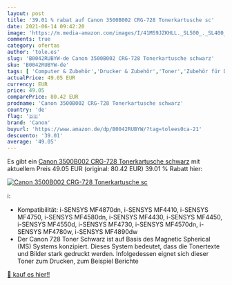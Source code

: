 ```yaml
---
layout: post
title: '39.01 % rabat auf Canon 3500B002 CRG-728 Tonerkartusche sc'
date: 2021-06-14 09:42:20
image: 'https://m.media-amazon.com/images/I/41MS9JZKHLL._SL500_._SL400_.jpg'
comments: true
category: ofertas
author: 'tole.es'
slug: 'B0042RUBYW-de Canon 3500B002 CRG-728 Tonerkartusche schwarz'
sku: 'B0042RUBYW-de'
tags: [ 'Computer & Zubehör','Drucker & Zubehör','Toner','Zubehör für Drucker','canon', ]
actualPrice: 49.05 EUR
currency: EUR
price: 49.05
comparePrice: 80.42 EUR
prodname: 'Canon 3500B002 CRG-728 Tonerkartusche schwarz'
country: 'de'
flag: '🇩🇪'
brand: 'Canon'
buyurl: 'https://www.amazon.de/dp/B0042RUBYW/?tag=tolees0ca-21'
descuento: '39.01'
average: '49.05'
---
```


Es gibt ein [Canon 3500B002 CRG-728 Tonerkartusche schwarz](https://www.amazon.de/dp/B0042RUBYW/?tag=tolees0ca-21) mit aktuellem Preis 49.05 EUR (original: 80.42 EUR) 39.01 % Rabatt hier:

[![Canon 3500B002 CRG-728 Tonerkartusche sc](https://m.media-amazon.com/images/I/41MS9JZKHLL._SL500_._SL400_.jpg)](https://www.amazon.de/dp/B0042RUBYW/?tag=tolees0ca-21)

ℹ️:

- Kompatibilität: i-SENSYS MF4870dn, i-SENSYS MF4410, i-SENSYS MF4750, i-SENSYS MF4580dn, i-SENSYS MF4430, i-SENSYS MF4450, i-SENSYS MF4550d, i-SENSYS MF4730, i-SENSYS MF4570dn, i-SENSYS MF4780w, i-SENSYS MF4890dw
- Der Canon 728 Toner Schwarz ist auf Basis des Magnetic Spherical (MS) Systems konzipiert. Dieses System bedeutet, dass die Tonertexte und Bilder stark gedruckt werden. Infolgedessen eignet sich dieser Toner zum Drucken, zum Beispiel Berichte

[🛒 kauf es hier!!](https://www.amazon.de/dp/B0042RUBYW/?tag=tolees0ca-21)
